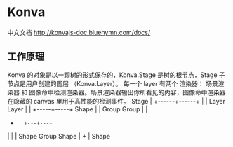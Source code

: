 # Konva
中文文档 http://konvajs-doc.bluehymn.com/docs/

## 工作原理
Konva 的对象是以一颗树的形式保存的，Konva.Stage 是树的根节点，Stage 子节点是用户创建的图层 （Konva.Layer）。
每一个 layer 有两个 <canvas> 渲染器： 场景渲染器 和 图像命中检测渲染器。场景渲染器输出你所看见的内容，图像命中渲染器在隐藏的 canvas 里用于高性能的检测事件。
              Stage
                |
         +------+------+
         |             |
       Layer         Layer
         |             |
   +-----+-----+     Shape
   |           |
 Group       Group
   |           |
   +       +---+---+
   |       |       |
Shape   Group    Shape
           |
           +
           |
         Shape

